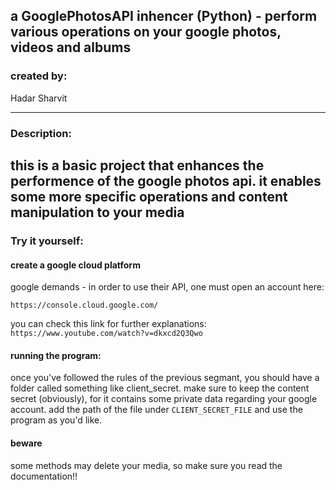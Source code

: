 a GooglePhotosAPI inhencer (Python) - perform various operations on your google photos, videos and albums
-------------------------------------------------------------------------------

### created by:

Hadar Sharvit

-------------------------------------------------------------------------------

### Description:

this is a basic project that enhances the performence of the google photos api.
it enables some more specific operations and content manipulation to your media
-------------------------------------------------------------------------------

### Try it yourself:

#### create a google cloud platform
 
  google demands -  in order to use their API, one must open an account here:
  
  `https://console.cloud.google.com/`
  
  you can check this link for further explanations:
  `https://www.youtube.com/watch?v=dkxcd2Q3Qwo`

#### running the program:

  once you've followed the rules of the previous segmant, you should have a folder called something like client_secret.
  make sure to keep the content secret (obviously), for it contains some private data regarding your google account.
  add the path of the file under 
  `CLIENT_SECRET_FILE`
  and use the program as you'd like. 
  
#### beware
  some methods may delete your media, so make sure you read the documentation!!

  
